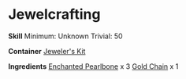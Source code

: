 <!-- TITLE: Gold Pearlbone Necklace -->
<!-- SUBTITLE:  -->
# Jewelcrafting
**Skill**
Minimum: Unknown
Trivial: 50

**Container**
[Jeweler's Kit](jewelers-kit)

**Ingredients**
[Enchanted Pearlbone](enchanted-pearlbone) x 3
[Gold Chain](gold-chain) x 1